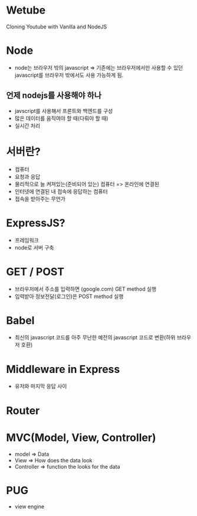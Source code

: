 # Wetube

Cloning Youtube with Vanilla and NodeJS




# Node
- node는 브라우저 밖의 javascript
 => 기존에는 브라우저에서만 사용할 수 있던 javascript를 브라우저 밖에서도 사용 가능하게 됨.


## 언제 nodejs를 사용해야 하나
- javscript를 사용해서 프론트와 백엔드를 구성
- 많은 데이터를 움직여야 할 때(다뤄야 할 때)
- 실시간 처리

# 서버란?
- 컴퓨터
- 요청과 응답
- 물리적으로 늘 켜져있는(준비되어 있는) 컴퓨터 => 온라인에 연결된 
- 인터넷에 연결된 내 접속에 응답하는 컴퓨터
- 접속을 받아주는 무언가


# ExpressJS?
- 프레임워크
- node로 서버 구축


# GET / POST
- 브라우저에서 주소를 입력하면 (google.com) GET method 실행
- 입력받아 정보전달(로그인)은 POST method 실행

# Babel
- 최신의 javascript 코드를 아주 무난한 예전의 javascript 코드로 변환(하위 브라우저 호환)


# Middleware in Express
- 유저와 마지막 응답 사이

# Router


# MVC(Model, View, Controller)
 - model => Data
 - View => How does the data look
 - Controller => function the looks for the data


 # PUG
 - view engine
